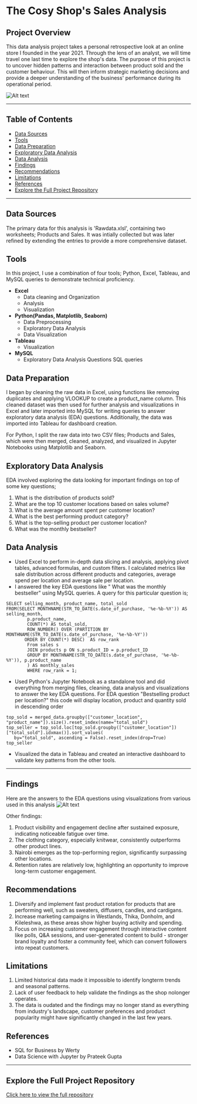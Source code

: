 # The Cosy Shop's Sales Analysis

## Project Overview

This data analysis project takes a personal retrospective look at an online store I founded in the year 2021. Through the lens of an analyst, we will time travel one last time to explore the shop's data. The purpose of this project is to uncover hidden patterns and interaction between product sold and the customer behaviour. This will then inform strategic marketing decisions and provide a deeper
understanding of the business' performance during its operational period. 

![Alt text](TCStableaudashboard.png)

---
## Table of Contents
- [Data Sources](#data-sources)
- [Tools](#tools)
- [Data Preparation](#data-preparation)
- [Exploratory Data Analysis](#exploratory-data-analysis)
- [Data Analysis](#data-analysis)
- [Findings](#findings)
- [Recommendations](#recommendations)
- [Limitations](#limitations)
- [References](#references)
- [Explore the Full Project Repository](#explore-the-full-repository)
  
---

## Data Sources

The primary data for this analysis is 'Rawdata.xlsl', containing two worksheets; Products and Sales. It was intially collected but was later refined by extending the entries to provide a more comprehensive dataset.

## Tools
In this project, I use a combination of four tools; Python, Excel, Tableau, and MySQL queries to demonstrate technical proficiency.

- **Excel**
  - Data cleaning and Organization
  - Analysis
  - Visualization
- **Python(Pandas, Matplotlib, Seaborn)**
  - Data Preprocessing
  - Exploratory Data Analysis
  - Data Visualization
- **Tableau**
  - Visualization
- **MySQL**
  - Exploratory Data Analysis Questions SQL queries

## Data Preparation

I began by cleaning the raw data in Excel, using functions like removing duplicates and applying VLOOKUP to create a product_name column. This cleaned dataset was then used for further analysis and visualizations in Excel and later imported into MySQL for writing queries to answer exploratory data analysis (EDA) questions. Additionally, the data was imported into Tableau for dashboard creation.

For Python, I split the raw data into two CSV files; Products and Sales, which were then merged, cleaned, analyzed, and visualized in Jupyter Notebooks using Matplotlib and Seaborn.


## Exploratory Data Analysis

EDA involved exploring the data looking for important findings on top of some key questions;

 1. What is the distribution of products sold?
 2. What are the top 10 customer locations based on sales volume?
 3. What is the average amount spent per customer location?
 4. What is the best performing product category?
 5. What is the top-selling product per customer location?
 6. What was the monthly bestseller?

## Data Analysis
  - Used Excel to perform in-depth data slicing and analysis, applying pivot tables, advanced formulas, and custom filters. I calculated metrics like sale distribution across different products and categories, average spend per location and average sale per location.
  - I answered the key EDA questions like " What was the monthly bestseller" using MySQL queries. A query for this particular
 question is;

```
SELECT selling_month, product_name, total_sold
FROM(SELECT MONTHNAME(STR_TO_DATE(s.date_of_purchase, '%e-%b-%Y')) AS selling_month,
        p.product_name,
        COUNT(*) AS total_sold,
        ROW_NUMBER() OVER (PARTITION BY MONTHNAME(STR_TO_DATE(s.date_of_purchase, '%e-%b-%Y'))
       ORDER BY COUNT(*) DESC)  AS row_rank
        From sales s
        JOIN products p ON s.product_ID = p.product_ID
        GROUP BY MONTHNAME(STR_TO_DATE(s.date_of_purchase, '%e-%b-%Y')), p.product_name
        ) AS monthly_sales
        WHERE row_rank = 1;
```
 - Used Python's Jupyter Notebook as a standalone tool and did everything from merging files, cleaning, data analysis and visualizations to answer the key EDA questions. For EDA question "Bestselling product per location?" this code will display location, product and quantity sold in descending order 

 ```# Top selling product per location
top_sold = merged_data.groupby(["customer_location", "product_name"]).size().reset_index(name="total_sold")
top_seller = top_sold.loc[top_sold.groupby(["customer_location"])["total_sold"].idxmax()].sort_values(
    by="total_sold", ascending = False).reset_index(drop=True)
top_seller
```
- Visualized the data in Tableau and created an interactive dashboard to validate key patterns from the other tools.

---
        
## Findings
  Here are the answers to the EDA questions using visualizations from various used in this analysis ![Alt text](EDAvisualizations.png)
  
  Other findings:
1. Product visibility and engagement decline after sustained exposure, indicating noticeable fatigue over time. 
2. The clothing category, especially knitwear, consistently outperforms other product lines.
3. Nairobi emerges as the top-performing region, significantly surpassing other locations.
4. Retention rates are relatively low, highlighting an opportunity to improve long-term customer engagement.
 
## Recommendations

1. Diversify and implement fast product rotation for products that are performing well, such as sweaters, diffusers, candles, and cardigans.
2. Increase marketing campaigns in Westlands, Thika, Donholm, and Kileleshwa, as these areas show higher buying activity and spending.
3. Focus on increasing customer engagement through interactive content like polls, Q&A sessions, and user-generated content to build - 
stronger brand loyalty and foster a community feel, which can convert followers into repeat customers.

## Limitations
1. Limited historical data made it impossible to identify longterm trends and seasonal patterns.
2. Lack of user feedback to help validate the findings as the shop nolonger operates.
3. The data is oudated and the findings may no longer stand as everything from industry's landscape, customer preferences and product 
 popularity might have significantly changed in the last few years.

## References
 - SQL for Business by Werty
 - Data Science with Jupyter by Prateek Gupta
---
## Explore the Full Project Repository
[Click here to view the full repository](https://github.com/NjokiWambugu/data_analysis_porfolio_project)




